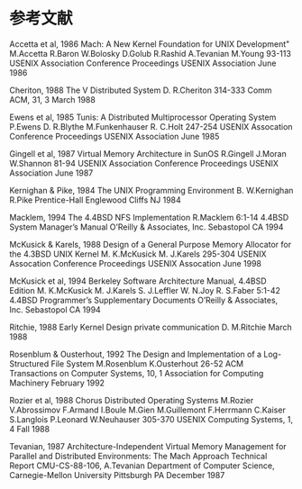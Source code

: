 # 参考文献

Accetta et al, 1986 Mach: A New Kernel Foundation for UNIX Development" M.Accetta R.Baron W.Bolosky D.Golub R.Rashid A.Tevanian M.Young 93-113 USENIX Association Conference Proceedings USENIX Association June 1986

Cheriton, 1988 The V Distributed System D. R.Cheriton 314-333 Comm ACM, 31, 3 March 1988

Ewens et al, 1985 Tunis: A Distributed Multiprocessor Operating System P.Ewens D. R.Blythe M.Funkenhauser R. C.Holt 247-254 USENIX Assocation Conference Proceedings USENIX Association June 1985

Gingell et al, 1987 Virtual Memory Architecture in SunOS R.Gingell J.Moran W.Shannon 81-94 USENIX Association Conference Proceedings USENIX Association June 1987

Kernighan & Pike, 1984 The UNIX Programming Environment B. W.Kernighan R.Pike Prentice-Hall Englewood Cliffs NJ 1984

Macklem, 1994 The 4.4BSD NFS Implementation R.Macklem 6:1-14 4.4BSD System Manager’s Manual O’Reilly & Associates, Inc. Sebastopol CA 1994

McKusick & Karels, 1988 Design of a General Purpose Memory Allocator for the 4.3BSD UNIX Kernel M. K.McKusick M. J.Karels 295-304 USENIX Assocation Conference Proceedings USENIX Assocation June 1998

McKusick et al, 1994 Berkeley Software Architecture Manual, 4.4BSD Edition M. K.McKusick M. J.Karels S. J.Leffler W. N.Joy R. S.Faber 5:1-42 4.4BSD Programmer’s Supplementary Documents O’Reilly & Associates, Inc. Sebastopol CA 1994

Ritchie, 1988 Early Kernel Design private communication D. M.Ritchie March 1988

Rosenblum & Ousterhout, 1992 The Design and Implementation of a Log-Structured File System M.Rosenblum K.Ousterhout 26-52 ACM Transactions on Computer Systems, 10, 1 Association for Computing Machinery February 1992

Rozier et al, 1988 Chorus Distributed Operating Systems M.Rozier V.Abrossimov F.Armand I.Boule M.Gien M.Guillemont F.Herrmann C.Kaiser S.Langlois P.Leonard W.Neuhauser 305-370 USENIX Computing Systems, 1, 4 Fall 1988

Tevanian, 1987 Architecture-Independent Virtual Memory Management for Parallel and Distributed Environments: The Mach Approach Technical Report CMU-CS-88-106, A.Tevanian Department of Computer Science, Carnegie-Mellon University Pittsburgh PA December 1987


